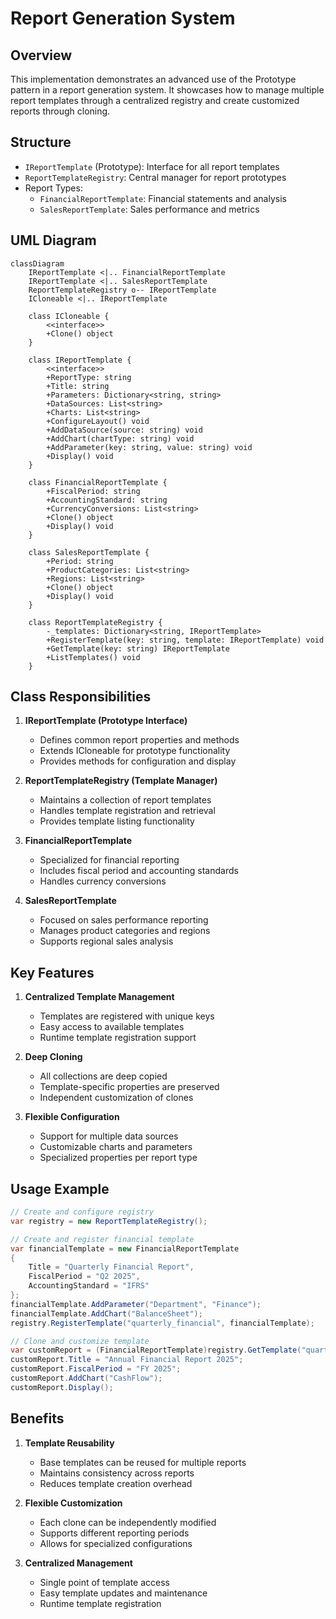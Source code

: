 # Report Generation System

## Overview

This implementation demonstrates an advanced use of the Prototype pattern in a report generation system. It showcases how to manage multiple report templates through a centralized registry and create customized reports through cloning.

## Structure

- `IReportTemplate` (Prototype): Interface for all report templates
- `ReportTemplateRegistry`: Central manager for report prototypes
- Report Types:
  - `FinancialReportTemplate`: Financial statements and analysis
  - `SalesReportTemplate`: Sales performance and metrics

## UML Diagram

```mermaid
classDiagram
    IReportTemplate <|.. FinancialReportTemplate
    IReportTemplate <|.. SalesReportTemplate
    ReportTemplateRegistry o-- IReportTemplate
    ICloneable <|.. IReportTemplate

    class ICloneable {
        <<interface>>
        +Clone() object
    }

    class IReportTemplate {
        <<interface>>
        +ReportType: string
        +Title: string
        +Parameters: Dictionary<string, string>
        +DataSources: List<string>
        +Charts: List<string>
        +ConfigureLayout() void
        +AddDataSource(source: string) void
        +AddChart(chartType: string) void
        +AddParameter(key: string, value: string) void
        +Display() void
    }

    class FinancialReportTemplate {
        +FiscalPeriod: string
        +AccountingStandard: string
        +CurrencyConversions: List<string>
        +Clone() object
        +Display() void
    }

    class SalesReportTemplate {
        +Period: string
        +ProductCategories: List<string>
        +Regions: List<string>
        +Clone() object
        +Display() void
    }

    class ReportTemplateRegistry {
        -_templates: Dictionary<string, IReportTemplate>
        +RegisterTemplate(key: string, template: IReportTemplate) void
        +GetTemplate(key: string) IReportTemplate
        +ListTemplates() void
    }
```

## Class Responsibilities

1. **IReportTemplate (Prototype Interface)**

   - Defines common report properties and methods
   - Extends ICloneable for prototype functionality
   - Provides methods for configuration and display

2. **ReportTemplateRegistry (Template Manager)**

   - Maintains a collection of report templates
   - Handles template registration and retrieval
   - Provides template listing functionality

3. **FinancialReportTemplate**

   - Specialized for financial reporting
   - Includes fiscal period and accounting standards
   - Handles currency conversions

4. **SalesReportTemplate**
   - Focused on sales performance reporting
   - Manages product categories and regions
   - Supports regional sales analysis

## Key Features

1. **Centralized Template Management**

   - Templates are registered with unique keys
   - Easy access to available templates
   - Runtime template registration support

2. **Deep Cloning**

   - All collections are deep copied
   - Template-specific properties are preserved
   - Independent customization of clones

3. **Flexible Configuration**
   - Support for multiple data sources
   - Customizable charts and parameters
   - Specialized properties per report type

## Usage Example

```csharp
// Create and configure registry
var registry = new ReportTemplateRegistry();

// Create and register financial template
var financialTemplate = new FinancialReportTemplate
{
    Title = "Quarterly Financial Report",
    FiscalPeriod = "Q2 2025",
    AccountingStandard = "IFRS"
};
financialTemplate.AddParameter("Department", "Finance");
financialTemplate.AddChart("BalanceSheet");
registry.RegisterTemplate("quarterly_financial", financialTemplate);

// Clone and customize template
var customReport = (FinancialReportTemplate)registry.GetTemplate("quarterly_financial");
customReport.Title = "Annual Financial Report 2025";
customReport.FiscalPeriod = "FY 2025";
customReport.AddChart("CashFlow");
customReport.Display();
```

## Benefits

1. **Template Reusability**

   - Base templates can be reused for multiple reports
   - Maintains consistency across reports
   - Reduces template creation overhead

2. **Flexible Customization**

   - Each clone can be independently modified
   - Supports different reporting periods
   - Allows for specialized configurations

3. **Centralized Management**
   - Single point of template access
   - Easy template updates and maintenance
   - Runtime template registration
